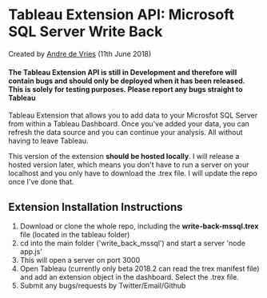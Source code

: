 # Tableau Extension API: Microsoft SQL Server Write Back

Created by [Andre de Vries](https://www.twitter.com/andre347_) (11th June 2018)

#### **The Tableau Extension API is still in Development and therefore will contain bugs and should only be deployed when it has been released. This is solely for testing purposes. Please report any bugs straight to Tableau**

Tableau Extension that allows you to add data to your Microsfot SQL Server from within a Tableau Dashboard. Once you've added your data, you can refresh the data source and you can continue your analysis. All without having to leave Tableau.

This version of the extension **should be hosted locally**. I will release a hosted version later, which means you don't have to run a server on your localhost and you only have to download the .trex file. I will update the repo once I've done that.

## Extension Installation Instructions

1.  Download or clone the whole repo, including the **write-back-mssql.trex** file (located in the tableau folder)
2.  cd into the main folder ('write_back_mssql') and start a server 'node app.js'
3.  This will open a server on port 3000
4.  Open Tableau (currently only beta 2018.2 can read the trex manifest file) and add an extension object in the dashboard. Select the .trex file.
5.  Submit any bugs/requests by Twitter/Email/Github
